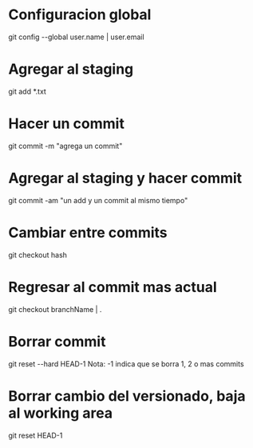 # Configuracion global
git config --global user.name | user.email

# Agregar al staging
git add *.txt

# Hacer un commit
git commit -m "agrega un commit"

# Agregar al staging y hacer commit
git commit -am "un add y un commit al mismo tiempo"

# Cambiar entre commits
git checkout hash

# Regresar al commit mas actual
git checkout branchName | .

# Borrar commit
git reset --hard HEAD-1
Nota: -1 indica que se borra 1, 2 o mas commits

# Borrar cambio del versionado, baja al working area
git reset HEAD-1